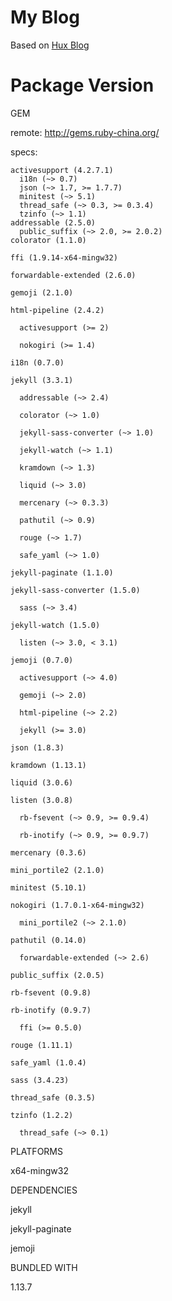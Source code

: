# My Blog

Based on [Hux Blog](https://github.com/Huxpro/huxpro.github.io)

# Package Version

GEM

  remote: http://gems.ruby-china.org/

  specs:

    activesupport (4.2.7.1)
      i18n (~> 0.7)
      json (~> 1.7, >= 1.7.7)
      minitest (~> 5.1)
      thread_safe (~> 0.3, >= 0.3.4)
      tzinfo (~> 1.1)
    addressable (2.5.0)
      public_suffix (~> 2.0, >= 2.0.2)
    colorator (1.1.0)

    ffi (1.9.14-x64-mingw32)

    forwardable-extended (2.6.0)

    gemoji (2.1.0)

    html-pipeline (2.4.2)

      activesupport (>= 2)

      nokogiri (>= 1.4)

    i18n (0.7.0)

    jekyll (3.3.1)

      addressable (~> 2.4)

      colorator (~> 1.0)

      jekyll-sass-converter (~> 1.0)

      jekyll-watch (~> 1.1)

      kramdown (~> 1.3)

      liquid (~> 3.0)

      mercenary (~> 0.3.3)

      pathutil (~> 0.9)

      rouge (~> 1.7)

      safe_yaml (~> 1.0)

    jekyll-paginate (1.1.0)

    jekyll-sass-converter (1.5.0)

      sass (~> 3.4)

    jekyll-watch (1.5.0)

      listen (~> 3.0, < 3.1)

    jemoji (0.7.0)

      activesupport (~> 4.0)

      gemoji (~> 2.0)

      html-pipeline (~> 2.2)

      jekyll (>= 3.0)

    json (1.8.3)

    kramdown (1.13.1)

    liquid (3.0.6)

    listen (3.0.8)

      rb-fsevent (~> 0.9, >= 0.9.4)

      rb-inotify (~> 0.9, >= 0.9.7)

    mercenary (0.3.6)

    mini_portile2 (2.1.0)

    minitest (5.10.1)

    nokogiri (1.7.0.1-x64-mingw32)

      mini_portile2 (~> 2.1.0)

    pathutil (0.14.0)

      forwardable-extended (~> 2.6)

    public_suffix (2.0.5)

    rb-fsevent (0.9.8)

    rb-inotify (0.9.7)

      ffi (>= 0.5.0)

    rouge (1.11.1)

    safe_yaml (1.0.4)

    sass (3.4.23)

    thread_safe (0.3.5)

    tzinfo (1.2.2)

      thread_safe (~> 0.1)


PLATFORMS

  x64-mingw32


DEPENDENCIES

  jekyll

  jekyll-paginate

  jemoji


BUNDLED WITH

   1.13.7